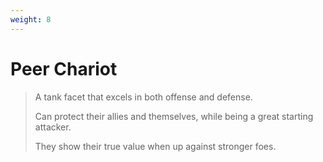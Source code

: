 ```yaml
---
weight: 8
---
```


# Peer Chariot

> A tank facet that excels in both offense and defense.
>
> Can protect their allies and themselves, while being a great starting attacker.
>
> They show their true value when up against stronger foes.